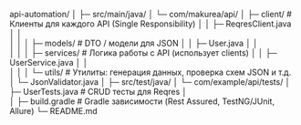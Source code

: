 api-automation/
│
├─ src/main/java/
│   └─ com/makurea/api/
│       ├─ client/                # Клиенты для каждого API (Single Responsibility)
│       │   ├─ ReqresClient.java
│       │   
│       │
│       ├─ models/                # DTO / модели для JSON
│       │   ├─ User.java
│       │   
│       │
│       ├─ services/              # Логика работы с API (использует clients)
│       │   ├─ UserService.java
│       │   
│       │
│       └─ utils/                 # Утилиты: генерация данных, проверка схем JSON и т.д.
│           └─ JsonValidator.java
│
├─ src/test/java/
│   └─ com/example/api/tests/
│       ├─ UserTests.java         # CRUD тесты для Reqres
│      
│
├─ build.gradle                        # Gradle зависимости (Rest Assured, TestNG/JUnit, Allure)
└─ README.md
